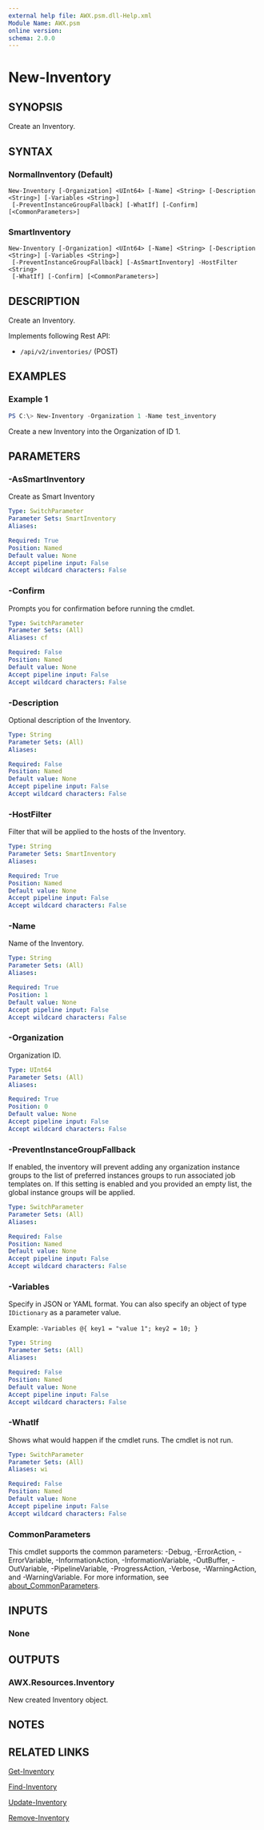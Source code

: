 ```yaml
---
external help file: AWX.psm.dll-Help.xml
Module Name: AWX.psm
online version:
schema: 2.0.0
---
```


# New-Inventory

## SYNOPSIS
Create an Inventory.

## SYNTAX

### NormalInventory (Default)
```
New-Inventory [-Organization] <UInt64> [-Name] <String> [-Description <String>] [-Variables <String>]
 [-PreventInstanceGroupFallback] [-WhatIf] [-Confirm] [<CommonParameters>]
```

### SmartInventory
```
New-Inventory [-Organization] <UInt64> [-Name] <String> [-Description <String>] [-Variables <String>]
 [-PreventInstanceGroupFallback] [-AsSmartInventory] -HostFilter <String>
 [-WhatIf] [-Confirm] [<CommonParameters>]
```

## DESCRIPTION
Create an Inventory.

Implements following Rest API:  
- `/api/v2/inventories/` (POST)

## EXAMPLES

### Example 1
```powershell
PS C:\> New-Inventory -Organization 1 -Name test_inventory
```

Create a new Inventory into the Organization of ID 1.

## PARAMETERS

### -AsSmartInventory
Create as Smart Inventory

```yaml
Type: SwitchParameter
Parameter Sets: SmartInventory
Aliases:

Required: True
Position: Named
Default value: None
Accept pipeline input: False
Accept wildcard characters: False
```

### -Confirm
Prompts you for confirmation before running the cmdlet.

```yaml
Type: SwitchParameter
Parameter Sets: (All)
Aliases: cf

Required: False
Position: Named
Default value: None
Accept pipeline input: False
Accept wildcard characters: False
```

### -Description
Optional description of the Inventory.

```yaml
Type: String
Parameter Sets: (All)
Aliases:

Required: False
Position: Named
Default value: None
Accept pipeline input: False
Accept wildcard characters: False
```

### -HostFilter
Filter that will be applied to the hosts of the Inventory.

```yaml
Type: String
Parameter Sets: SmartInventory
Aliases:

Required: True
Position: Named
Default value: None
Accept pipeline input: False
Accept wildcard characters: False
```

### -Name
Name of the Inventory.

```yaml
Type: String
Parameter Sets: (All)
Aliases:

Required: True
Position: 1
Default value: None
Accept pipeline input: False
Accept wildcard characters: False
```

### -Organization
Organization ID.

```yaml
Type: UInt64
Parameter Sets: (All)
Aliases:

Required: True
Position: 0
Default value: None
Accept pipeline input: False
Accept wildcard characters: False
```

### -PreventInstanceGroupFallback
If enabled, the inventory will prevent adding any organization instance groups to the list of preferred instances groups to run associated job templates on.
If this setting is enabled and you provided an empty list, the global instance groups will be applied.

```yaml
Type: SwitchParameter
Parameter Sets: (All)
Aliases:

Required: False
Position: Named
Default value: None
Accept pipeline input: False
Accept wildcard characters: False
```

### -Variables
Specify in JSON or YAML format.
You can also specify an object of type `IDictionary` as a parameter value.

Example: `-Variables @{ key1 = "value 1"; key2 = 10; }`

```yaml
Type: String
Parameter Sets: (All)
Aliases:

Required: False
Position: Named
Default value: None
Accept pipeline input: False
Accept wildcard characters: False
```

### -WhatIf
Shows what would happen if the cmdlet runs.
The cmdlet is not run.

```yaml
Type: SwitchParameter
Parameter Sets: (All)
Aliases: wi

Required: False
Position: Named
Default value: None
Accept pipeline input: False
Accept wildcard characters: False
```

### CommonParameters
This cmdlet supports the common parameters: -Debug, -ErrorAction, -ErrorVariable, -InformationAction, -InformationVariable, -OutBuffer, -OutVariable, -PipelineVariable, -ProgressAction, -Verbose, -WarningAction, and -WarningVariable. For more information, see [about_CommonParameters](http://go.microsoft.com/fwlink/?LinkID=113216).

## INPUTS

### None
## OUTPUTS

### AWX.Resources.Inventory
New created Inventory object.

## NOTES

## RELATED LINKS

[Get-Inventory](Get-Inventory.md)

[Find-Inventory](Find-Inventory.md)

[Update-Inventory](Update-Inventory.md)

[Remove-Inventory](Remove-Inventory.md)
